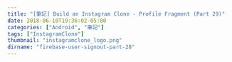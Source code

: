 ```yaml
---
title: "[筆記] Build an Instagram Clone - Profile Fragment (Part 29)"
date: 2018-06-10T19:36:02-05:00
categories: ["Android", "筆記"]
tags: ["InstagramClone"]
thumbnail: "instagramclone_logo.png"
dirname: "firebase-user-signout-part-28"
---
```

